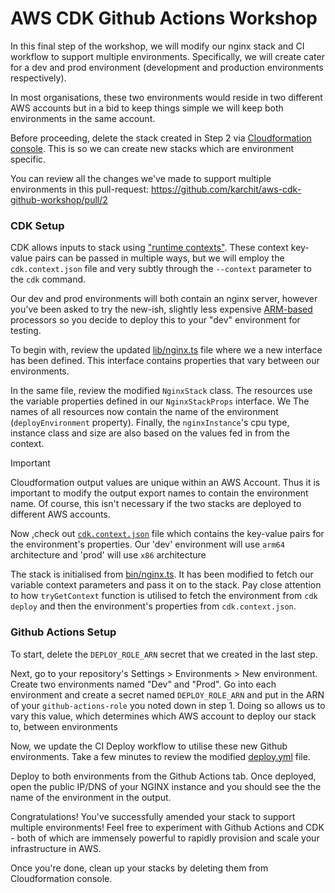 # AWS CDK Github Actions Workshop

In this final step of the workshop, we will modify our nginx stack and CI workflow to support multiple environments. Specifically, we will create cater for a dev and prod environment (development and production environments respectively). 

In most organisations, these two environments would reside in two different AWS accounts but in a bid to keep things simple we will keep both environments in the same account.


Before proceeding, delete the stack created in Step 2 via [Cloudformation console](https://ap-southeast-2.console.aws.amazon.com/cloudformation/home). This is so we can create new stacks which are environment specific. 

You can review all the changes we've made to support multiple environments in this pull-request: https://github.com/karchit/aws-cdk-github-workshop/pull/2

### CDK Setup

CDK allows inputs to stack using ["runtime contexts"](https://docs.aws.amazon.com/cdk/v2/guide/context.html). These context key-value pairs can be passed in multiple ways, but we will employ the `cdk.context.json` file and very subtly through the `--context` parameter to the `cdk` command. 

Our dev and prod environments will both contain an nginx server, however you've been asked to try the new-ish, slightly less expensive [ARM-based](https://aws.amazon.com/ec2/graviton/) processors so you decide to deploy this to your "dev" environment for testing. 

To begin with, review the updated [lib/nginx.ts](./nginx/lib/nginx-stack.ts) file where we a new interface has been defined. This interface contains properties that vary between our environments. 

In the same file, review the modified `NginxStack` class. The resources use the variable properties defined in our `NginxStackProps` interface. We The names of all resources now contain the name of the environment (`deployEnvironment` property). Finally, the `nginxInstance`'s cpu type, instance class and size are also based on the values fed in from the context. 

> [!IMPORTANT] 
> Cloudformation output values are unique within an AWS Account. Thus it is important to modify the output export names to contain the environment name. Of course, this isn't necessary if the two stacks are deployed to different AWS accounts. 

Now ,check out [`cdk.context.json`](./nginx/cdk.context.json) file which contains the key-value pairs for the environment's properties. Our 'dev' environment will use `arm64` architecture and 'prod' will use `x86` architecture 

The stack is initialised from [bin/nginx.ts](./nginx/bin/nginx.ts). It has been modified to fetch our variable context parameters and pass it on to the stack. Pay close attention to how `tryGetContext` function is utilised to fetch the environment from `cdk deploy` and then the environment's properties from `cdk.context.json`. 

### Github Actions Setup

To start, delete the `DEPLOY_ROLE_ARN` secret that we created in the last step. 

Next, go to your repository's Settings > Environments > New environment. Create two environments named "Dev" and "Prod". 
Go into each environment and create a secret named `DEPLOY_ROLE_ARN` and put in the ARN of your `github-actions-role` you noted down in step 1. Doing so allows us to vary this value, which determines which AWS account to deploy our stack to, between environments

Now, we update the CI Deploy workflow to utilise these new Github environments. Take a few minutes to review the modified [deploy.yml](./.github/workflows/deploy.yml) file.

Deploy to both environments from the Github Actions tab. Once deployed, open the public IP/DNS of your NGINX instance and you should see the the name of the environment in the output. 

Congratulations! You've successfully amended your stack to support multiple environments! Feel free to experiment with Github Actions and CDK - both of which are immensely powerful to rapidly provision and scale your infrastructure in AWS. 

Once you're done, clean up your stacks by deleting them from Cloudformation console. 